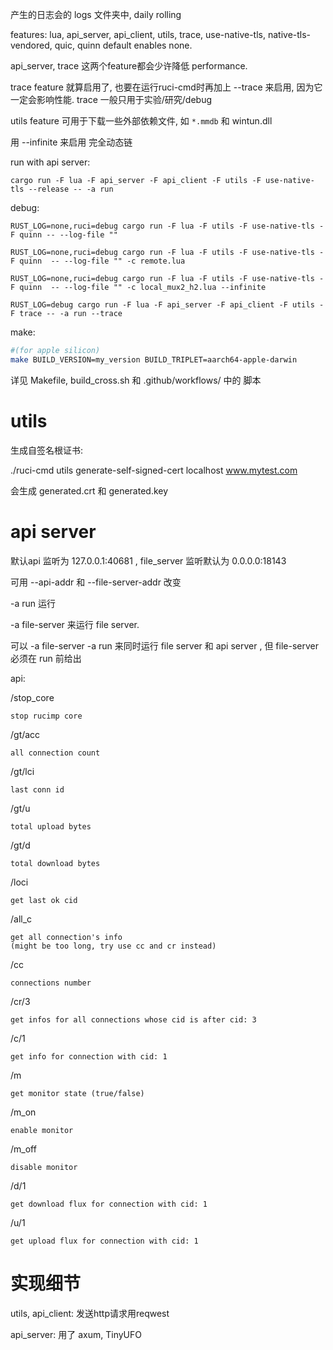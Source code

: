 
产生的日志会的 logs 文件夹中, daily rolling

features: lua, api_server, api_client, utils, trace, use-native-tls, native-tls-vendored, quic, quinn
default enables none.

api_server, trace 这两个feature都会少许降低 performance. 

trace feature 就算启用了, 
也要在运行ruci-cmd时再加上 --trace 来启用, 因为它一定会影响性能. trace 一般只用于实验/研究/debug

utils feature 可用于下载一些外部依赖文件, 如 `*.mmdb` 和 wintun.dll

用 --infinite 来启用 完全动态链

run with api server:

```
cargo run -F lua -F api_server -F api_client -F utils -F use-native-tls --release -- -a run

```

debug:
```
RUST_LOG=none,ruci=debug cargo run -F lua -F utils -F use-native-tls -F quinn -- --log-file ""

RUST_LOG=none,ruci=debug cargo run -F lua -F utils -F use-native-tls -F quinn  -- --log-file "" -c remote.lua

RUST_LOG=none,ruci=debug cargo run -F lua -F utils -F use-native-tls -F quinn  -- --log-file "" -c local_mux2_h2.lua --infinite

RUST_LOG=debug cargo run -F lua -F api_server -F api_client -F utils -F trace -- -a run --trace

```

make:

```sh
#(for apple silicon)
make BUILD_VERSION=my_version BUILD_TRIPLET=aarch64-apple-darwin
```

详见 Makefile, build_cross.sh 和 .github/workflows/ 中的 脚本

# utils

生成自签名根证书:

./ruci-cmd utils generate-self-signed-cert localhost www.mytest.com

会生成 generated.crt 和 generated.key

# api server

默认api 监听为 127.0.0.1:40681 , file_server 监听默认为 0.0.0.0:18143

可用 --api-addr 和 --file-server-addr 改变

-a run 运行

-a file-server 来运行 file server. 

可以 -a file-server -a run 来同时运行 file server 和 api server , 但 file-server 必须在 run 前给出

api:

/stop_core

    stop rucimp core

/gt/acc

    all connection count

/gt/lci

    last conn id

/gt/u

    total upload bytes

/gt/d

    total download bytes

/loci

    get last ok cid

/all_c

    get all connection's info
    (might be too long, try use cc and cr instead)

/cc

    connections number

/cr/3

    get infos for all connections whose cid is after cid: 3

/c/1

    get info for connection with cid: 1

/m
    
    get monitor state (true/false)

/m_on
    
    enable monitor

/m_off
    
    disable monitor

/d/1
    
    get download flux for connection with cid: 1

/u/1
    
    get upload flux for connection with cid: 1


# 实现细节

utils, api_client: 发送http请求用reqwest

api_server: 用了 axum, TinyUFO
